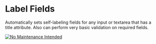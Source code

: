 # Label Fields

Automatically sets self-labeling fields for any input or textarea that has a title attribute. Also can perform very basic validation on required fields.

[![No Maintenance Intended](http://unmaintained.tech/badge.svg)](http://unmaintained.tech/)
